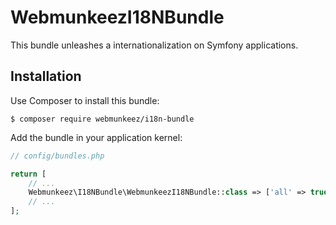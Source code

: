 # WebmunkeezI18NBundle

This bundle unleashes a internationalization on Symfony applications.

## Installation

Use Composer to install this bundle:

```console
$ composer require webmunkeez/i18n-bundle
```

Add the bundle in your application kernel:

```php
// config/bundles.php

return [
    // ...
    Webmunkeez\I18NBundle\WebmunkeezI18NBundle::class => ['all' => true],
    // ...
];
```